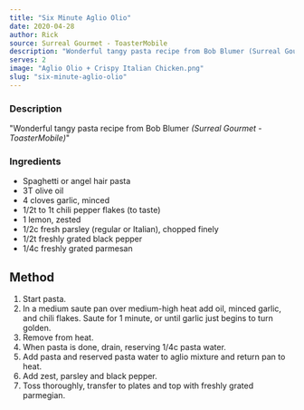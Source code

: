 ```yaml
---
title: "Six Minute Aglio Olio"
date: 2020-04-28
author: Rick
source: Surreal Gourmet - ToasterMobile
description: "Wonderful tangy pasta recipe from Bob Blumer (Surreal Gourmet - ToasterMobile)"
serves: 2
image: "Aglio Olio + Crispy Italian Chicken.png"
slug: "six-minute-aglio-olio"
---
```

### Description

"Wonderful tangy pasta recipe from Bob Blumer <em>(Surreal Gourmet - ToasterMobile)</em>"

### Ingredients

 - Spaghetti or angel hair pasta
 - 3T olive oil
 - 4 cloves garlic, minced
 - 1/2t to 1t chili pepper flakes (to taste)
 - 1 lemon, zested
 - 1/2c fresh parsley (regular or Italian), chopped finely
 - 1/2t freshly grated black pepper
 - 1/4c freshly grated parmesan

## Method

 1. Start pasta.
 1. In a medium saute pan over medium-high heat add oil, minced garlic, and chili flakes.  Saute for 1 minute, or until garlic just begins to turn golden.
 1. Remove from heat.
 1. When pasta is done, drain, reserving 1/4c pasta water.
 1. Add pasta and reserved pasta water to aglio mixture and return pan to heat.
 1. Add zest, parsley and black pepper.
 1. Toss thoroughly, transfer to plates and top with freshly grated parmegian.
